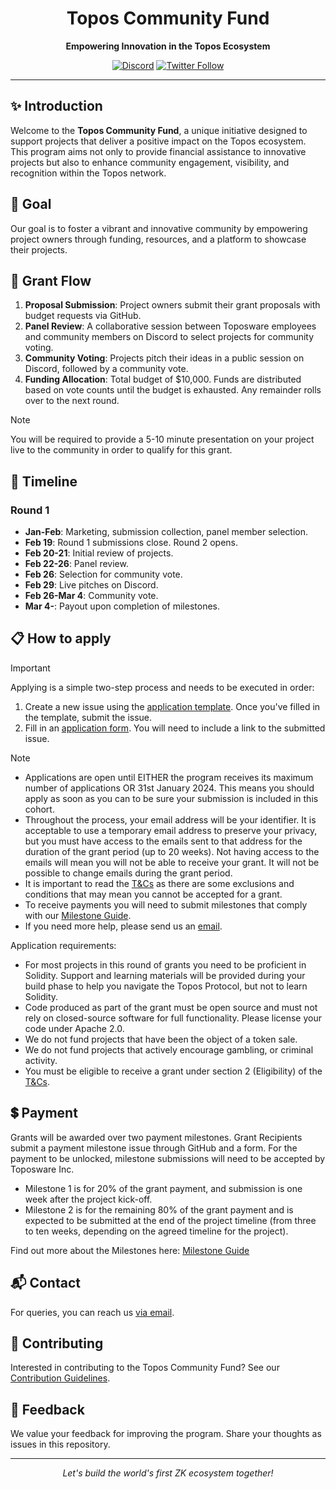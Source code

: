 <div align="center">

# Topos Community Fund
**Empowering Innovation in the Topos Ecosystem**

[![Discord](https://img.shields.io/discord/1022950664650883092?label=Join%20us%20on%20Discord&logo=discord&logoColor=white)](https://discord.gg/yQVFVsCkfy)
[![Twitter Follow](https://img.shields.io/twitter/follow/toposware?style=social)](https://twitter.com/Toposware)

</div>

---

## :sparkles: Introduction
Welcome to the **Topos Community Fund**, a unique initiative designed to support projects that deliver a positive impact on the Topos ecosystem. This program aims not only to provide financial assistance to innovative projects but also to enhance community engagement, visibility, and recognition within the Topos network.

## :dart: Goal
Our goal is to foster a vibrant and innovative community by empowering project owners through funding, resources, and a platform to showcase their projects.

## :page_with_curl: Grant Flow

1. **Proposal Submission**: Project owners submit their grant proposals with budget requests via GitHub.
2. **Panel Review**: A collaborative session between Toposware employees and community members on Discord to select projects for community voting.
3. **Community Voting**: Projects pitch their ideas in a public session on Discord, followed by a community vote.
4. **Funding Allocation**: Total budget of $10,000. Funds are distributed based on vote counts until the budget is exhausted. Any remainder rolls over to the next round.
>[!NOTE]
>You will be required to provide a 5-10 minute presentation on your project live to the community in order to qualify for this grant.

## :calendar: Timeline

### **Round 1** 
- **Jan-Feb**: Marketing, submission collection, panel member selection.
- **Feb 19**: Round 1 submissions close. Round 2 opens.
- **Feb 20-21**: Initial review of projects.
- **Feb 22-26**: Panel review.
- **Feb 26**: Selection for community vote.
- **Feb 29**: Live pitches on Discord.
- **Feb 26-Mar 4**: Community vote.
- **Mar 4-**: Payout upon completion of milestones.

## 📋 How to apply

>[!IMPORTANT]
>Applying is a simple two-step process and needs to be executed in order:
>1. Create a new issue using the [application template](https://github.com/toposware/topos-community-fund/issues/new?assignees=&labels=Grant+Application&projects=toposware%2Ftopos-community-fund&template=application_template.yml&title=%5BGrant+Application%5D%3A+%7BYOUR+PROJECT+TITLE%7D). Once you've filled in the template, submit the issue.
>2. Fill in an [application form](http://buildersprogram.toposware.com/applicationform). You will need to include a link to the submitted issue.

>[!NOTE]
>* Applications are open until EITHER the program receives its maximum number of applications OR 31st January 2024. This means you should apply as soon as you can to be sure your submission is included in this cohort.
>* Throughout the process, your email address will be your identifier. It is acceptable to use a temporary email address to preserve your privacy, but you must have access to the emails sent to that address for the duration of the grant period (up to 20 weeks). Not having access to the emails will mean you will not be able to receive your grant. It will not be possible to change emails during the grant period.
>* It is important to read the [T&Cs](https://github.com/toposware/topos-community-fund/blob/main/terms_and_conditions.md) as there are some exclusions and conditions that may mean you cannot be accepted for a grant.
>* To receive payments you will need to submit milestones that comply with our [Milestone Guide](https://github.com/toposware/topos-community-fund/blob/main/milestone_guide.md).
>* If you need more help, please send us an [email](mailto:john.rubisoff@toposware.com).

Application requirements:

* For most projects in this round of grants you need to be proficient in Solidity. Support and learning materials will be provided during your build phase to help you navigate the Topos Protocol, but not to learn Solidity.
* Code produced as part of the grant must be open source and must not rely on closed-source software for full functionality. Please license your code under Apache 2.0.
* We do not fund projects that have been the object of a token sale.
* We do not fund projects that actively encourage gambling, or criminal activity.
* You must be eligible to receive a grant under section 2 (Eligibility) of the [T&Cs](./terms_and_conditions.md).

## 💲 Payment

Grants will be awarded over two payment milestones. Grant Recipients submit a payment milestone issue through GitHub and a form. For the payment to be unlocked, milestone submissions will need to be accepted by Toposware Inc.

* Milestone 1 is for 20% of the grant payment, and submission is one week after the project kick-off.
* Milestone 2 is for the remaining 80% of the grant payment and is expected to be submitted at the end of the project timeline (from three to ten weeks, depending on the agreed timeline for the project).

Find out more about the Milestones here: [Milestone Guide](./milestone_guide.md)

## :mailbox_with_mail: Contact
For queries, you can reach us [via email](mailto:john.rubisoff@toposware.com).

## :handshake: Contributing
Interested in contributing to the Topos Community Fund? See our [Contribution Guidelines](https://github.com/toposware/.github/blob/126c240f48445d97c95c84af693c9ad4df8f808c/CONTRIBUTING.md).

## :loudspeaker: Feedback
We value your feedback for improving the program. Share your thoughts as issues in this repository.

---

<div align="center">

*Let's build the world's first ZK ecosystem together!*

</div>
